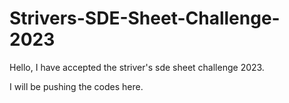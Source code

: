 # Strivers-SDE-Sheet-Challenge-2023
Hello, I have accepted the striver's sde sheet challenge 2023.

I will be pushing the codes here.
